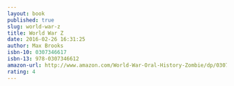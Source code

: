 ```yaml
---
layout: book
published: true
slug: world-war-z
title: World War Z
date: 2016-02-26 16:31:25
author: Max Brooks
isbn-10: 0307346617
isbn-13: 978-0307346612
amazon-url: http://www.amazon.com/World-War-Oral-History-Zombie/dp/0307346617/ref=sr_1_1
rating: 4
---
```

